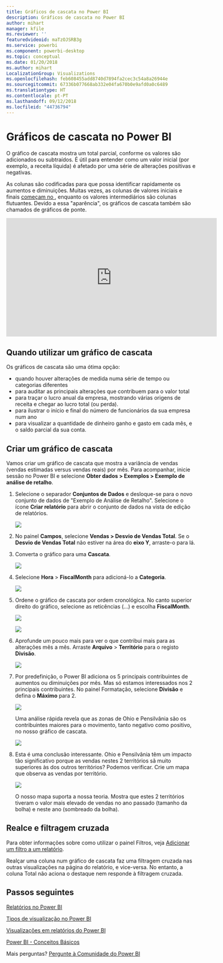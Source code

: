 ```yaml
---
title: Gráficos de cascata no Power BI
description: Gráficos de cascata no Power BI
author: mihart
manager: kfile
ms.reviewer: ''
featuredvideoid: maTzOJSRB3g
ms.service: powerbi
ms.component: powerbi-desktop
ms.topic: conceptual
ms.date: 01/20/2018
ms.author: mihart
LocalizationGroup: Visualizations
ms.openlocfilehash: feb608455add8740d7894fa2cec3c54a8a26944e
ms.sourcegitcommit: 67336b077668ab332e04fa670b0e9afd0a0c6489
ms.translationtype: HT
ms.contentlocale: pt-PT
ms.lasthandoff: 09/12/2018
ms.locfileid: "44736794"
---
```

# <a name="waterfall-charts-in-power-bi"></a>Gráficos de cascata no Power BI
O gráfico de cascata mostra um total parcial, conforme os valores são adicionados ou subtraídos. É útil para entender como um valor inicial (por exemplo, a receita líquida) é afetado por uma série de alterações positivas e negativas.

As colunas são codificadas para que possa identificar rapidamente os aumentos e diminuições. Muitas vezes, as colunas de valores iniciais e finais [começam no ](https://support.office.com/article/Create-a-waterfall-chart-in-Office-2016-for-Windows-8de1ece4-ff21-4d37-acd7-546f5527f185#BKMK_Float "eixo horizontal"), enquanto os valores intermediários são colunas flutuantes. Devido a essa "aparência", os gráficos de cascata também são chamados de gráficos de ponte.

<iframe width="560" height="315" src="https://www.youtube.com/embed/qKRZPBnaUXM" frameborder="0" allow="autoplay; encrypted-media" allowfullscreen></iframe>

## <a name="when-to-use-a-waterfall-chart"></a>Quando utilizar um gráfico de cascata
Os gráficos de cascata são uma ótima opção:

* quando houver alterações de medida numa série de tempo ou categorias diferentes
* para auditar as principais alterações que contribuem para o valor total
* para traçar o lucro anual da empresa, mostrando várias origens de receita e chegar ao lucro total (ou perda).
* para ilustrar o início e final do número de funcionários da sua empresa num ano
* para visualizar a quantidade de dinheiro ganho e gasto em cada mês, e o saldo parcial da sua conta. 

## <a name="create-a-waterfall-chart"></a>Criar um gráfico de cascata
Vamos criar um gráfico de cascata que mostra a variância de vendas (vendas estimadas versus vendas reais) por mês. Para acompanhar, inicie sessão no Power BI e selecione **Obter dados \> Exemplos \> Exemplo de análise de retalho**. 

1. Selecione o separador **Conjuntos de Dados** e desloque-se para o novo conjunto de dados de "Exemplo de Análise de Retalho".  Selecione o ícone **Criar relatório** para abrir o conjunto de dados na vista de edição de relatórios. 
   
    ![](media/power-bi-visualization-waterfall-charts/power-bi-waterfall-report.png)
2. No painel **Campos**, selecione **Vendas \> Desvio de Vendas Total**. Se o **Desvio de Vendas Total** não estiver na área do **eixo Y**, arraste-o para lá.
3. Converta o gráfico para uma **Cascata**. 
   
    ![](media/power-bi-visualization-waterfall-charts/convertwaterfall.png)
4. Selecione **Hora** \> **FiscalMonth** para adicioná-lo a **Categoria**. 
   
    ![](media/power-bi-visualization-waterfall-charts/power-bi-waterfall.png)
5. Ordene o gráfico de cascata por ordem cronológica. No canto superior direito do gráfico, selecione as reticências (…) e escolha **FiscalMonth**.
   
    ![](media/power-bi-visualization-waterfall-charts/power-bi-waterfall-sort.png)
   
    ![](media/power-bi-visualization-waterfall-charts/power-bi-waterfall-sorted.png)
6. Aprofunde um pouco mais para ver o que contribui mais para as alterações mês a mês. Arraste **Arquivo** > **Território** para o registo **Divisão**.
   
    ![](media/power-bi-visualization-waterfall-charts/power-bi-waterfall-breakdown.png)
7. Por predefinição, o Power BI adiciona os 5 principais contribuintes de aumentos ou diminuições por mês. Mas só estamos interessados nos 2 principais contribuintes.  No painel Formatação, selecione **Divisão** e defina o **Máximo** para 2.
   
    ![](media/power-bi-visualization-waterfall-charts/power-bi-waterfall-breakdown-maximum.png)
   
    Uma análise rápida revela que as zonas de Ohio e Pensilvânia são os contribuintes maiores para o movimento, tanto negativo como positivo, no nosso gráfico de cascata. 
   
    ![](media/power-bi-visualization-waterfall-charts/power-bi-waterfall-axis.png)
8. Esta é uma conclusão interessante. Ohio e Pensilvânia têm um impacto tão significativo porque as vendas nestes 2 territórios sã muito superiores às dos outros territórios?  Podemos verificar. Crie um mapa que observa as vendas por território.  
   
    ![](media/power-bi-visualization-waterfall-charts/power-bi-map.png)
   
    O nosso mapa suporta a nossa teoria.  Mostra que estes 2 territórios tiveram o valor mais elevado de vendas no ano passado (tamanho da bolha) e neste ano (sombreado da bolha).

## <a name="highlighting-and-cross-filtering"></a>Realce e filtragem cruzada
Para obter informações sobre como utilizar o painel Filtros, veja [Adicionar um filtro a um relatório](../power-bi-report-add-filter.md).

Realçar uma coluna num gráfico de cascata faz uma filtragem cruzada nas outras visualizações na página do relatório, e vice-versa. No entanto, a coluna Total não aciona o destaque nem responde à filtragem cruzada.

## <a name="next-steps"></a>Passos seguintes
[Relatórios no Power BI](../service-reports.md)

[Tipos de visualização no Power BI](power-bi-visualization-types-for-reports-and-q-and-a.md)

[Visualizações em relatórios do Power BI](power-bi-report-visualizations.md)

[Power BI - Conceitos Básicos](../service-basic-concepts.md)

Mais perguntas? [Pergunte à Comunidade do Power BI](http://community.powerbi.com/)

